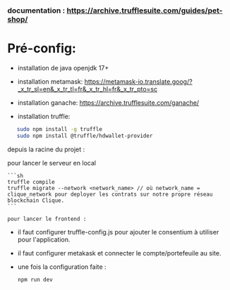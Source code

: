 ### documentation : https://archive.trufflesuite.com/guides/pet-shop/

# Pré-config:

- installation de java openjdk 17+

- installation metamask: https://metamask-io.translate.goog/?_x_tr_sl=en&_x_tr_tl=fr&_x_tr_hl=fr&_x_tr_pto=sc
- installation ganache: https://archive.trufflesuite.com/ganache/
- installation truffle:
 ```sh
    sudo npm install -g truffle
    sudo npm install @truffle/hdwallet-provider
 ```

depuis la racine du projet :

pour lancer le serveur en local 

    ```sh
    truffle compile
    truffle migrate --network <network_name> // où network_name = clique_network pour deployer les contrats sur notre propre réseau blockchain Clique.
    ```

    pour lancer le frontend :

  - il faut configurer truffle-config.js pour ajouter le consentium à utiliser pour l'application.
  - il faut configurer metakask et connecter le compte/portefeuile au site.
  - une fois la configuration faite : 
    
    ```sh
    npm run dev
    ```
